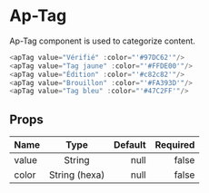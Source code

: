 # Ap-Tag

Ap-Tag component is used to categorize content.

<presentationContainer>
<apTag value="Vérifié" :color="'#97DC62'"/> <apTag value="Tag jaune" :color="'#FFDE00'"/>
<apTag value="Édition" :color="'#c82c82'"/>
<apTag value="Brouillon" :color="'#FA393D'"/>
<apTag value="Tag bleu" :color="'#47C2FF'"/>
</presentationContainer>

```ts 
<apTag value="Vérifié" :color="'#97DC62'"/>
<apTag value="Tag jaune" :color="'#FFDE00'"/>
<apTag value="Édition" :color="'#c82c82'"/>
<apTag value="Brouillon" :color="'#FA393D'"/>
<apTag value="Tag bleu" :color="'#47C2FF'"/>
```
## Props

| Name        |            Type            |   Default | Required |
|-------------|:--------------------------:|----------:|---------:|
| value  |            String             |      null |    false |
| color        | String (hexa) |    null |    false |